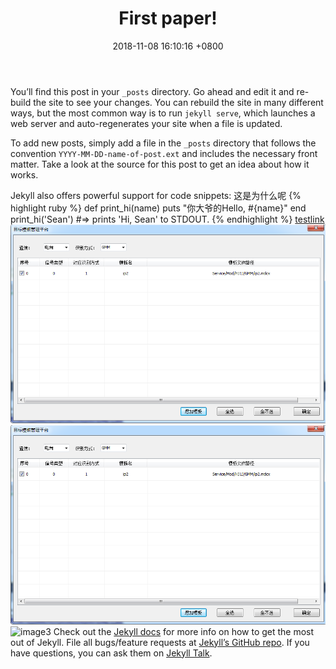 ﻿---
layout: post
title:  "First paper!"
date:   2018-11-08 16:10:16 +0800
categories: paper
---
You’ll find this post in your `_posts` directory. Go ahead and edit it and re-build the site to see your changes. You can rebuild the site in many different ways, but the most common way is to run `jekyll serve`, which launches a web server and auto-regenerates your site when a file is updated.

To add new posts, simply add a file in the `_posts` directory that follows the convention `YYYY-MM-DD-name-of-post.ext` and includes the necessary front matter. Take a look at the source for this post to get an idea about how it works.

Jekyll also offers powerful support for code snippets:
这是为什么呢
{% highlight ruby %}
def print_hi(name)
  puts "你大爷的Hello, #{name}"
end
print_hi('Sean')
#=> prints 'Hi, Sean' to STDOUT.
{% endhighlight %}
[testlink](http://baidu.com)
![image1](../assets/images/testpic.PNG)
![image2](https://github.com/GangsongDing/GangsongDing.github.io/blob/master/assets/images/testpic.PNG)
![image3](../../../assets/images/testpic.PNG)
Check out the [Jekyll docs][jekyll-docs] for more info on how to get the most out of Jekyll. File all bugs/feature requests at [Jekyll’s GitHub repo][jekyll-gh]. If you have questions, you can ask them on [Jekyll Talk][jekyll-talk].

[jekyll-docs]: https://jekyllrb.com/docs/home
[jekyll-gh]:   https://github.com/jekyll/jekyll
[jekyll-talk]: https://talk.jekyllrb.com/

